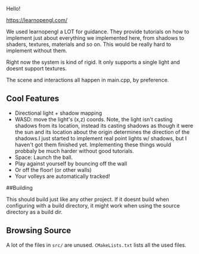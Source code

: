 Hello!

https://learnopengl.com/ 

We used learnopengl a LOT for guidance. They provide tutorials on how to implement just about everything we implemented here, 
from shadows to shaders, textures, materials and so on. This would be really hard to implement without them. 

Right now the system is kind of rigid. It only supports a single light and doesnt support textures.

The scene and interactions all happen in main.cpp, by preference.



## Cool Features

* Directional light + shadow mapping
* WASD: move the light's (x,z) coords. Note, the light isn't casting shadows from its location, instead its casting shadows as though it were the sun and its location about the origin determines the direction of the shadows.I just started to implement real point lights w/ shadows, but I haven't got them finished yet. Implementing these things would probbaly be much harder without good tutorials.
* Space: Launch the ball.
* Play against yourself by bouncing off the wall
* Or off the floor! (or other walls)
* Your volleys are automatically tracked!

##Building

This should build just like any other project. If it doesnt build when configuring with a build directory, it might work when using the source directory as a build dir. 

## Browsing Source

A lot of the files in `src/` are unused. `CMakeLists.txt` lists all the used files.

